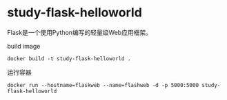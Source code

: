 # study-flask-helloworld

Flask是一个使用Python编写的轻量级Web应用框架。

build image
```
docker build -t study-flask-helloworld .
````

运行容器
```
docker run --hostname=flaskweb --name=flashweb -d -p 5000:5000 study-flask-helloworld
````